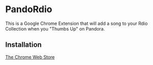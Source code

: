# PandoRdio

This is a Google Chrome Extension that will add a song to your Rdio
Collection when you "Thumbs Up" on Pandora.

## Installation

[The Chrome Web Store][1]

[1]: https://chrome.google.com/webstore/detail/fiobjnnhnijfdkgdmedcbennfngfnfff
